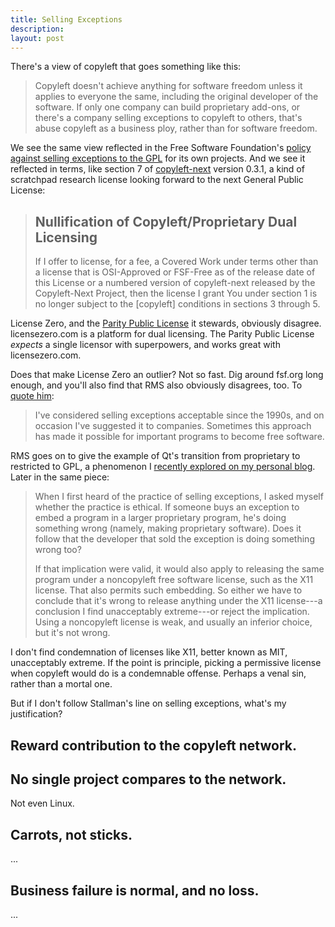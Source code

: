 ```yaml
---
title: Selling Exceptions
description:
layout: post
---
```


There's a view of copyleft that goes something like this:

> Copyleft doesn't achieve anything for software freedom unless it applies to everyone the same, including the original developer of the software.  If only one company can build proprietary add-ons, or there's a company selling exceptions to copyleft to others, that's abuse copyleft as a business ploy, rather than for software freedom.

We see the same view reflected in the Free Software Foundation's [policy against selling exceptions to the GPL](https://www.gnu.org/philosophy/selling-exceptions.en.html) for its own projects.  And we see it reflected in terms, like section 7 of [copyleft-next](https://github.com/copyleft-next/copyleft-next) version 0.3.1, a kind of scratchpad research license looking forward to the next General Public License:

> ## Nullification of Copyleft/Proprietary Dual Licensing
>
> If I offer to license, for a fee, a Covered Work under terms other than a license that is OSI-Approved or FSF-Free as of the release date of this License or a numbered version of copyleft-next released by the Copyleft-Next Project, then the license I grant You under section 1 is no longer subject to the [copyleft] conditions in sections 3 through 5.

License Zero, and the [Parity Public License](https://paritylicense.com) it stewards, obviously disagree.  licensezero.com is a platform for dual licensing.  The Parity Public License _expects_ a single licensor with superpowers, and works great with licensezero.com.

Does that make License Zero an outlier?  Not so fast.  Dig around fsf.org long enough, and you'll also find that RMS also obviously disagrees, too.  To [quote him](https://www.gnu.org/philosophy/selling-exceptions.en.html):

> I've considered selling exceptions acceptable since the 1990s, and on occasion I've suggested it to companies.  Sometimes this approach has made it possible for important programs to become free software.

RMS goes on to give the example of Qt's transition from proprietary to restricted to GPL, a phenomenon I [recently explored on my personal blog](https://writing.kemitchell.com/2019/04/06/Stairway-to-Heaven.html).  Later in the same piece:

> When I first heard of the practice of selling exceptions, I asked myself whether the practice is ethical.  If someone buys an exception to embed a program in a larger proprietary program, he's doing something wrong (namely, making proprietary software).  Does it follow that the developer that sold the exception is doing something wrong too?
>
> If that implication were valid, it would also apply to releasing the same program under a noncopyleft free software license, such as the X11 license.  That also permits such embedding.  So either we have to conclude that it's wrong to release anything under the X11 license---a conclusion I find unacceptably extreme---or reject the implication. Using a noncopyleft license is weak, and usually an inferior choice, but it's not wrong.

I don't find condemnation of licenses like X11, better known as MIT, unacceptably extreme.  If the point is principle, picking a permissive license when copyleft would do is a condemnable offense.  Perhaps a venal sin, rather than a mortal one.

But if I don't follow Stallman's line on selling exceptions, what's my justification?

## Reward contribution to the copyleft network.



## No single project compares to the network.

Not even Linux.

## Carrots, not sticks.

...

## Business failure is normal, and no loss.

...